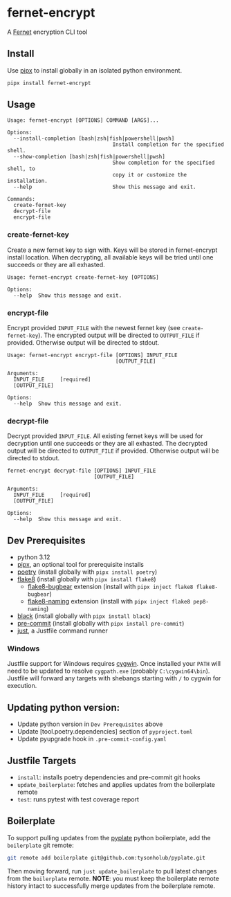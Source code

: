 # fernet-encrypt

A [Fernet](https://cryptography.io/en/latest/fernet/) encryption CLI tool

## Install

Use [pipx](https://pypa.github.io/pipx/) to install globally in an isolated python environment.

```bash
pipx install fernet-encrypt
```

## Usage

```
Usage: fernet-encrypt [OPTIONS] COMMAND [ARGS]...

Options:
  --install-completion [bash|zsh|fish|powershell|pwsh]
                                  Install completion for the specified shell.
  --show-completion [bash|zsh|fish|powershell|pwsh]
                                  Show completion for the specified shell, to
                                  copy it or customize the installation.
  --help                          Show this message and exit.

Commands:
  create-fernet-key
  decrypt-file
  encrypt-file
```

### create-fernet-key

Create a new fernet key to sign with. Keys will be stored in fernet-encrypt install location. When decrypting, all available keys will be tried until one succeeds or they are all exhasted.

```
Usage: fernet-encrypt create-fernet-key [OPTIONS]

Options:
  --help  Show this message and exit.
```

### encrypt-file

Encrypt provided `INPUT_FILE` with the newest fernet key (see `create-fernet-key`). The encrypted output will be directed to `OUTPUT_FILE` if provided. Otherwise output will be directed to stdout.

```
Usage: fernet-encrypt encrypt-file [OPTIONS] INPUT_FILE
                                   [OUTPUT_FILE]

Arguments:
  INPUT_FILE     [required]
  [OUTPUT_FILE]

Options:
  --help  Show this message and exit.
```

### decrypt-file

Decrypt provided `INPUT_FILE`. All existing fernet keys will be used for decryption until one succeeds or they are all exhasted. The decrypted output will be directed to `OUTPUT_FILE` if provided. Otherwise output will be directed to stdout.

```
fernet-encrypt decrypt-file [OPTIONS] INPUT_FILE
                            [OUTPUT_FILE]

Arguments:
  INPUT_FILE     [required]
  [OUTPUT_FILE]

Options:
  --help  Show this message and exit.
```

## Dev Prerequisites

-   python 3.12
-   [pipx](https://pypa.github.io/pipx/), an optional tool for prerequisite installs
-   [poetry](https://github.com/python-poetry/poetry) (install globally with `pipx install poetry`)
-   [flake8](https://github.com/PyCQA/flake8) (install globally with `pipx install flake8`)
    -   [flake8-bugbear](https://github.com/PyCQA/flake8-bugbear) extension (install with `pipx inject flake8 flake8-bugbear`)
    -   [flake8-naming](https://github.com/PyCQA/pep8-naming) extension (install with `pipx inject flake8 pep8-naming`)
-   [black](https://github.com/psf/black) (install globally with `pipx install black`)
-   [pre-commit](https://github.com/pre-commit/pre-commit) (install globally with `pipx install pre-commit`)
-   [just](https://github.com/casey/just), a Justfile command runner

### Windows

Justfile support for Windows requires [cygwin](https://www.cygwin.com/). Once installed your `PATH` will need to be updated to resolve `cygpath.exe` (probably `C:\cygwin64\bin`). Justfile will forward any targets with shebangs starting with `/` to cygwin for execution.

## Updating python version:

-   Update python version in `Dev Prerequisites` above
-   Update \[tool.poetry.dependencies\] section of `pyproject.toml`
-   Update pyupgrade hook in `.pre-commit-config.yaml`

## Justfile Targets

-   `install`: installs poetry dependencies and pre-commit git hooks
-   `update_boilerplate`: fetches and applies updates from the boilerplate remote
-   `test`: runs pytest with test coverage report

## Boilerplate

To support pulling updates from the [pyplate](git@github.com:tysonholub/pyplate.git) python boilerplate, add the `boilerplate` git remote:

```bash
git remote add boilerplate git@github.com:tysonholub/pyplate.git
```

Then moving forward, run `just update_boilerplate` to pull latest changes from the `boilerplate` remote. **NOTE**: you must keep the boilerplate remote history intact to successfully merge updates from the boilerplate remote.
